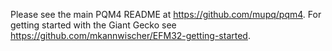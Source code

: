 Please see the main PQM4 README at https://github.com/mupq/pqm4.
For getting started with the Giant Gecko see https://github.com/mkannwischer/EFM32-getting-started.

